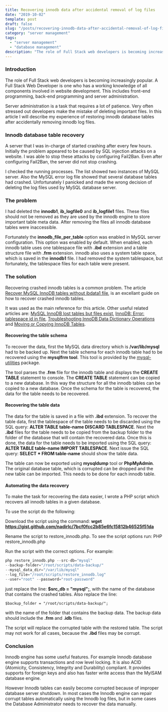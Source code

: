```yaml
---
title: Recovering innodb data after accidental removal of log files
date: "2019-10-02"
template: post
draft: false
slug: "/posts/recovering-innodb-data-after-accidental-removal-of-log-files"
category: "server management"
tags:
  - "server management"
  - "database management"
description: "The role of Full Stack web developers is becoming increasingly popular. A Full Stack Web Developer is one who has a working knowledge of all components involved in website development. This includes front-end programming, back-end programming and server administration. "
---
```


### Introduction
The role of Full Stack web developers is becoming increasingly popular. A Full Stack Web Developer is one who has a working knowledge of all components involved in website development. This includes front-end programming, back-end programming and server administration.

Server administration is a task that requires a lot of patience. Very often stressed out developers make the mistake of deleting important files. In this article I will describe my experience of restoring innodb database tables after accidentally removing innodb log files.

### Innodb database table recovery
A server that I was in-charge of started crashing after every few hours. Initially the problem appeared to be caused by SQL injection attacks on a website. I was able to stop these attacks by configuring Fail2Ban. Even after configuring Fail2Ban, the server did not stop crashing.

I checked the running processes. The list showed two instances of MySQL server. Also the MySQL error log file showed that several database tables had crashed. Unfortunately I panicked and made the wrong decision of deleting the log files used by MySQL database server.

### The problem
I had deleted the **innodb1**, **ib_logfile0** and **ib_logfile1** files. These files should not be removed as they are used by the innodb engine to store important table meta data. After removing the files all innodb database tables were inaccessible.

Fortunately the **innodb_file_per_table** option was enabled in MySQL server configuration. This option was enabled by default. When enabled, each innodb table uses one tablespace file with **.ibd** extension and a table structure file with **.frm** extension. innodb also uses a system table space, which is saved in the **innodb1** file. I had removed the system tablespace, but fortunately, the tablespace files for each table were present.

### The solution
Recovering crashed innodb tables is a common problem. The article [Recover MySQL InnoDB tables without ibdata1 file](https://www.nullalo.com/en/recover-mysql-innodb-tables-without-ibdata1-file/), is an excellant guide on how to recover crashed innodb tables.

It was used as the main reference for this article. Other useful related articles are: [MySQL InnoDB lost tables but files exist](https://superuser.com/questions/675445/mysql-innodb-lost-tables-but-files-exist), [InnoDB: Error: tablespace id in file](https://www.chriscalender.com/tag/innodb-error-tablespace-id-in-file/), [Troubleshooting InnoDB Data Dictionary Operations](https://dev.mysql.com/doc/refman/5.6/en/innodb-troubleshooting-datadict.html) and [Moving or Copying InnoDB Tables](https://dev.mysql.com/doc/refman/5.6/en/innodb-migration.html).

#### Recovering the table schema
To recover the data, first the MySQL data directory which is **/var/lib/mysql** had to be backed up. Next the table schema for each innodb table had to be recovered using the **mysqlfrm tool**. This tool is provided by the [mysql-utilities](https://downloads.mysql.com/archives/utilities/) package.

The tool parses the **.frm** file for the innodb table and displays the **CREATE TABLE** statement to console. The **CREATE TABLE** statement can be copied to a new database. In this way the structure for all the innodb tables can be copied to a new database. Once the schema for the table is recovered, the data for the table needs to be recovered.

#### Recovering the table data
The data for the table is saved in a file with **.ibd** extension. To recover the table data, first the tablespace of the table needs to be discarded using the SQL query: **ALTER TABLE table-name DISCARD TABLESPACE**. Next the **.ibd** files for the table needs to be copied from the backup folder to the folder of the database that will contain the recovered data. Once this is done, the data for the table needs to be imported using the SQL query: **ALTER TABLE table-name IMPORT TABLESPACE**. Next issue the SQL query: **SELECT * FROM table-name** should show the table data.

The table can now be exported using **mysqldump** tool or **PhpMyAdmin**. The original database table, which is corrupted can be dropped and the new table can be imported. This needs to be done for each innodb table.

#### Automating the data recovery
To make the task for recovering the data easier, I wrote a PHP script which recovers all innodb tables in a given database.

To use the script do the following:

Download the script using the command: **wget https://gist.github.com/nadirlc/7bcf0fcc2b85e6fc15812b46525f51da**

Rename the script to restore_innodb.php. To see the script options run: PHP restore_innodb.php

Run the script with the correct options. For example:

```php
php restore_innodb.php --src-db="mysql"
--backup-folder="/root/scripts/data-backup/"
--mysql_data_dir="/var/lib/mysql"
--log_file="/root/scripts/restore_innodb.log"
--user="root" --password="root-password"
```

just replace the line: **$src_db = "mysql";**, with the name of the database that contains the crashed tables. Also replace the line:

```
$backup_folder = "/root/scripts/data-backup/";
```

with the name of the folder that contains the backup data. The backup data should include the **.frm** and **.idb** files.

The script will replace the corrupted table with the restored table. The script may not work for all cases, because the **.ibd** files may be corrupt.

### Conclusion
Innodb engine has some useful features. For example Innodb database engine supports transactions and row level locking. It is also ACID (Atomicity, Consistency, Integrity and Durability) compliant. It provides supports for foreign keys and also has faster write access than the MyISAM database engine.

However Innodb tables can easily become corrupted because of improper database server shutdown. In most cases the Innodb engine can repair corrupt tables automatically using the Innodb log files, but in some cases the Database Administrator needs to recover the data manually.
